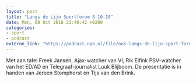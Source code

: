 ```yaml
---
layout: post
title: "Langs de Lijn Sportforum 8-10-18"
date: Mon, 08 Oct 2018 21:46:42 +0200
categories: 
- sport 
- podcast 
externe_link: "https://podcast.npo.nl/file/nos-langs-de-lijn-sport-forum/2358/nporadio1_nos-langs-de-lijn-sport-forum_20181008_nos-langs-de-lijn-sportforum-8-oktober-2018.mp3"
---
```


Met aan tafel Freek Jansen, Ajax-watcher van VI, Rik Elfink PSV-watcher van het ED/AD en Telegraaf-journalist Luuk Blijboom. De presentatie is in handen van Jeroen Stomphorst en Tijs van den Brink.

